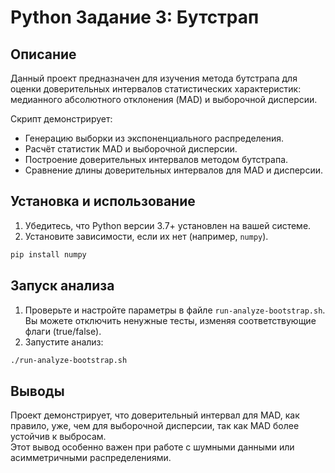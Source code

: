 # Python Задание 3: Бутстрап

## Описание
Данный проект предназначен для изучения метода бутстрапа для оценки доверительных интервалов статистических характеристик: медианного абсолютного отклонения (MAD) и выборочной дисперсии. 

Скрипт демонстрирует:
- Генерацию выборки из экспоненциального распределения.
- Расчёт статистик MAD и выборочной дисперсии.
- Построение доверительных интервалов методом бутстрапа.
- Сравнение длины доверительных интервалов для MAD и дисперсии.

## Установка и использование

1. Убедитесь, что Python версии 3.7+ установлен на вашей системе.  
2. Установите зависимости, если их нет (например, `numpy`).
```bash
pip install numpy
```
## Запуск анализа
1. Проверьте и настройте параметры в файле `run-analyze-bootstrap.sh`. Вы можете отключить ненужные тесты, изменяя соответствующие флаги (true/false).
2. Запустите анализ:
```bash
./run-analyze-bootstrap.sh
```
## Выводы
Проект демонстрирует, что доверительный интервал для MAD, как правило, уже, чем для выборочной дисперсии, так как MAD более устойчив к выбросам.  
Этот вывод особенно важен при работе с шумными данными или асимметричными распределениями.
